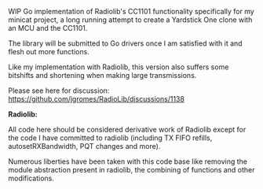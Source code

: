 WIP Go implementation of Radiolib's CC1101 functionality specifically for my minicat project, 
a long running attempt to create a Yardstick One clone with an MCU and the CC1101.

The library will be submitted to Go drivers once I am satisfied with it and flesh out more functions.

Like my implementation with Radiolib, this version also suffers some bitshifts and shortening when making large 
transmissions.

Please see here for discussion:
https://github.com/jgromes/RadioLib/discussions/1138



**Radiolib:**

All code here should be considered derivative work of Radiolib except for the code I have committed to radiolib
(including TX FIFO refills, autosetRXBandwidth, PQT changes and more).

Numerous liberties have been taken with this code base like removing the module abstraction present in radiolib, the combining of functions and other modifications.
